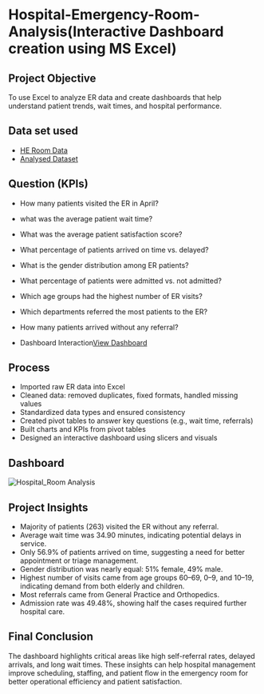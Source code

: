 # Hospital-Emergency-Room-Analysis(Interactive Dashboard creation using MS Excel)
## Project Objective
To use Excel to analyze ER data and create dashboards that help understand patient trends, wait times, and hospital performance.

## Data set used
- <a href ="https://github.com/Pushkar2520/Hospital-Emergency-Room-Analysis/blob/main/Hospital%20Emergency%20Room%20Data.csv"> HE Room Data<a/>
- <a href="https://github.com/Pushkar2520/Hospital-Emergency-Room-Analysis/blob/main/Hospital%20Emergency%20Room%20Analysis.xlsx">Analysed Dataset<a/>

## Question (KPIs)
- How many patients visited the ER in April?
- what was the average patient wait time?
- What was the average patient satisfaction score?
- What percentage of patients arrived on time vs. delayed?
- What is the gender distribution among ER patients?
- What percentage of patients were admitted vs. not admitted?
- Which age groups had the highest number of ER visits?
- Which departments referred the most patients to the ER?
- How many patients arrived without any referral?

- Dashboard Interaction<a href="https://github.com/Pushkar2520/Hospital-Emergency-Room-Analysis/blob/main/Hospital_Room%20Dashboard.png">View Dashboard<a/>

## Process
- Imported raw ER data into Excel
- Cleaned data: removed duplicates, fixed formats, handled missing values
- Standardized data types and ensured consistency
- Created pivot tables to answer key questions (e.g., wait time, referrals)
- Built charts and KPIs from pivot tables
- Designed an interactive dashboard using slicers and visuals


## Dashboard
![Hospital_Room Analysis](https://github.com/user-attachments/assets/b3499154-159a-4101-bf2d-5f6a2e3c66e7)

## Project Insights
- Majority of patients (263) visited the ER without any referral.
- Average wait time was 34.90 minutes, indicating potential delays in service.
- Only 56.9% of patients arrived on time, suggesting a need for better appointment or triage management.
- Gender distribution was nearly equal: 51% female, 49% male.
- Highest number of visits came from age groups 60–69, 0–9, and 10–19, indicating demand from both elderly and children.
- Most referrals came from General Practice and Orthopedics.
- Admission rate was 49.48%, showing half the cases required further hospital care. 

## Final Conclusion
The dashboard highlights critical areas like high self-referral rates, delayed arrivals, and long wait times. These insights can help hospital management improve scheduling, staffing, and patient flow in the emergency room for better operational efficiency and patient satisfaction.
